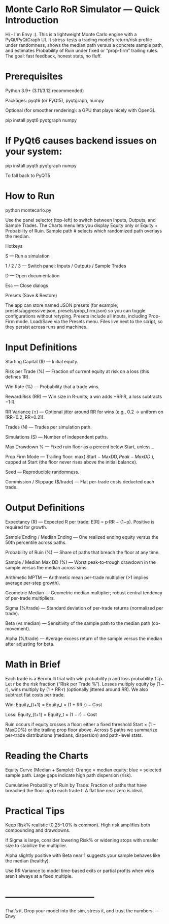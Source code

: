 # Monte Carlo RoR Simulator — Quick Introduction

Hi - I'm Envy :). This is a lightweight Monte Carlo engine with a PyQt/PyQtGraph UI. It stress-tests a trading model’s return/risk profile under randomness, shows the median path versus a concrete sample path, and estimates Probability of Ruin under fixed or “prop-firm” trailing rules. The goal: fast feedback, honest stats, no fluff.

# Prerequisites

Python 3.9+ (3.11/3.12 recommended)

Packages: pyqt6 (or PyQt5), pyqtgraph, numpy

Optional (for smoother rendering): a GPU that plays nicely with OpenGL

pip install pyqt6 pyqtgraph numpy
# If PyQt6 causes backend issues on your system:
pip install pyqt5 pyqtgraph numpy

To fall back to PyQT5

# How to Run
python montecarlo.py


Use the panel selector (top-left) to switch between Inputs, Outputs, and Sample Trades. The Charts menu lets you display Equity only or Equity + Probability of Ruin. Sample path # selects which randomized path overlays the median.

Hotkeys

S — Run a simulation

1 / 2 / 3 — Switch panel: Inputs / Outputs / Sample Trades

D — Open documentation

Esc — Close dialogs

Presets (Save & Restore)

The app can store named JSON presets (for example, presets/aggressive.json, presets/prop_firm.json) so you can toggle configurations without retyping. Presets include all inputs, including Prop-Firm mode. Load/Save via the Presets menu. Files live next to the script, so they persist across runs and machines.

# Input Definitions

Starting Capital ($) — Initial equity.

Risk per Trade (%) — Fraction of current equity at risk on a loss (this defines 1R).

Win Rate (%) — Probability that a trade wins.

Reward:Risk (RR) — Win size in R-units; a win adds +RR·R, a loss subtracts −1·R.

RR Variance (±) — Optional jitter around RR for wins (e.g., 0.2 → uniform on [RR−0.2, RR+0.2]).

Trades (N) — Trades per simulation path.

Simulations (S) — Number of independent paths.

Max Drawdown % — Fixed ruin floor as a percent below Start, unless…

Prop Firm Mode — Trailing floor: max( Start − MaxDD$, Peak − MaxDD$ ), capped at Start (the floor never rises above the initial balance).

Seed — Reproducible randomness.

Commission / Slippage ($/trade) — Flat per-trade costs deducted each trade.

# Output Definitions

Expectancy (R) — Expected R per trade: E[R] = p·RR − (1−p). Positive is required for growth.

Sample Ending / Median Ending — One realized ending equity versus the 50th percentile across paths.

Probability of Ruin (%) — Share of paths that breach the floor at any time.

Sample / Median Max DD (%) — Worst peak-to-trough drawdown in the sample versus the median across sims.

Arithmetic MPTM — Arithmetic mean per-trade multiplier (>1 implies average per-step growth).

Geometric Median — Geometric median multiplier; robust central tendency of per-trade multipliers.

Sigma (%/trade) — Standard deviation of per-trade returns (normalized per trade).

Beta (vs median) — Sensitivity of the sample path to the median path (co-movement).

Alpha (%/trade) — Average excess return of the sample versus the median after adjusting for beta.

# Math in Brief

Each trade is a Bernoulli trial with win probability p and loss probability 1−p. Let r be the risk fraction (“Risk per Trade %”). Losses multiply equity by (1 − r), wins multiply by (1 + RR·r) (optionally jittered around RR). We also subtract flat costs per trade.

Win: Equity_{t+1} = Equity_t × (1 + RR·r) − Cost

Loss: Equity_{t+1} = Equity_t × (1 − r) − Cost

Ruin occurs if equity crosses a floor: either a fixed threshold Start × (1 − MaxDD%) or the trailing prop floor above. Across S paths we summarize per-trade distributions (medians, dispersion) and path-level stats.

# Reading the Charts

Equity Curve (Median + Sample): Orange = median equity; blue = selected sample path. Large gaps indicate high path dispersion (risk).

Cumulative Probability of Ruin by Trade: Fraction of paths that have breached the floor up to each trade t. A flat line near zero is ideal.

# Practical Tips

Keep Risk% realistic (0.25–1.0% is common). High risk amplifies both compounding and drawdowns.

If Sigma is large, consider lowering Risk% or widening stops with smaller size to stabilize the multiplier.

Alpha slightly positive with Beta near 1 suggests your sample behaves like the median (healthy).

Use RR Variance to model time-based exits or partial profits when wins aren’t always at a fixed multiple.

# ——————————

That’s it. Drop your model into the sim, stress it, and trust the numbers.
— Envy
